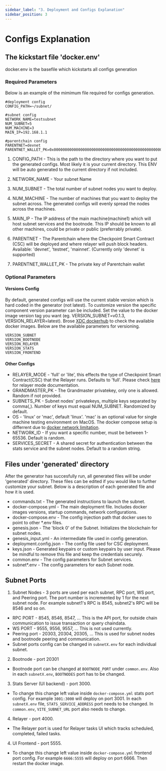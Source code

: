 ```yaml
---
sidebar_label: "3. Deployment and Configs Explanation"
sidebar_position: 3
---
```


# Configs Explanation

## The kickstart file 'docker.env'
  docker.env is the basefile which kickstarts all configs generation
  
  ### Required Parameters
  Below is an example of the mimimum file required for configs generation.
  ```
  #deployment config
  CONFIG_PATH=~/subnet/

  #subnet config
  NETWORK_NAME=testsubnet
  NUM_SUBNET=5
  NUM_MACHINE=3
  MAIN_IP=192.168.1.1

  #parentchain config
  PARENTNET=devnet
  PARENTNET_WALLET_PK=0x0000000000000000000000000000000000000000000000000000000000000000
  ```
  1. CONFIG_PATH - This is the path to the directory where you want to put the generated configs. Most likely it is your current directory. This ENV will be auto generated to the current directory if not included.

  2. NETWORK_NAME - Your subnet Name

  3. NUM_SUBNET - The total number of subnet nodes you want to deploy.

  4. NUM_MACHINE - The number of machines that you want to deploy the subnet across. The generated configs will evenly spread the nodes across the machines.

  5. MAIN_IP - The IP address of the main machine(machine1) which will host subnet services and the bootnode. This IP should be known to all other machines, could be private or public (preferrably private).

  6. PARENTNET - The Parentchain where the Checkpoint Smart Contract (CSC) will be deployed and where relayer will push block headers. Available: 'devnet', 'testnet', 'mainnet'. (Currently only 'devnet' is supported)

  7. PARENTNET_WALLET_PK - The private key of Parentchain wallet

  ### Optional Parameters

  #### Versions Config

  By default, generated configs will use the current stable version which is hard coded in the generator (not latest). To customize version the specific component version parameter can be included. Set the value to the docker image version tag you want (eg. VERSION_SUBNET=v0.1.3, VERSION_RELAYER=latest). Brose [XDC dockerhub](https://hub.docker.com/u/xinfinorg) to check the available docker images. Below are the available parameters for versioning.

  ```
  VERSION_SUBNET
  VERSION_BOOTNODE
  VERSION_RELAYER
  VERSION_STATS
  VERSION_FRONTEND
  ```

  #### Other Configs
  - RELAYER_MODE - 'full' or 'lite', this effects the type of Checkpoint Smart Contract(CSC) that the Relayer runs. Defaults to 'full'. Please check [here](../components/relayer/relayer_mode.md) for relayer mode documentation. 
  - GRANDMASTER_PK - The Grandmaster privatekey, only one is allowed. Random if not provided.
  - SUBNETS_PK - Subnet nodes' privatekeys, multiple keys separated by comma(,). Number of keys must equal NUM_SUBNET. Randomized by default. 
  - OS - 'linux' or 'mac', default 'linux'. 'mac' is an optional value for single machine testing environment on MacOS. The docker compose setup is differrent due to [docker network limitation](https://docs.docker.com/network/drivers/host/#:~:text=The%20host%20networking%20driver%20only%20works%20on%20Linux%20hosts%2C%20and%20is%20not%20supported%20on%20Docker%20Desktop%20for%20Mac%2C%20Docker%20Desktop%20for%20Windows).
  - NETWORK_ID - If you want a specific number, must be between 1-65536. Default is random.
  - SERVICES_SECRET - A shared secret for authentication between the stats service and the subnet nodes. Default to a random string.

## Files under 'generated' directory 
After the generator has succesfully run, all generated files will be under 'generated' directory. These files can be edited if you would like to further customize your subnet. Below is a description of each generated file and how it is used.

- commands.txt - The generated instructions to launch the subnet.
- docker-compose.yml - The main deployment file. Includes docker images versions, startup commands, network configurations.
- docker-compose.env - The config injection path that docker uses to point to other *.env files.
- genesis.json - The 'block 0' of the Subnet. Initializes the blockchain for subnet nodes.
- genesis_input.yml - An intermediate file used in config generation.
- deployment.config.json - The config file used for CSC deployment.
- keys.json - Generated keypairs or custom keypairs by user input. Please be mindful to remove this file and keep the credentials securely.
- common.env - The config parameters for Subnet services.
- subnet*.env - The config parameters for each Subnet node.


## Subnet Ports
1. Subnet Nodes - 3 ports are used per each subnet, RPC port, WS port, and Peering port. The port number is incremented by 1 for the next subnet node. For example subnet1's RPC is 8545, subnet2's RPC will be 8546 and so on.
  - RPC PORT - 8545, 8546, 8547, ... This is the API port, for outside chain communication to issue transaction or query chaindata.
  - WS PORT - 9555, 9556, 9557, ... This is not used currently.
  - Peering port - 20303, 20304, 20305, ... This is used for subnet nodes and bootnode peering and communication.
  - Subnet ports config can be changed in `subnetX.env` for each individual subnet.
2. Bootnode - port 20301
  - Bootnode port can be changed at `BOOTNODE_PORT` under `common.env`. Also in each `subnetX.env`, `BOOTNODES` port has to be changed.
3. Stats Server (UI backend) - port 3000. 
  - To change this change left value inside `docker-compose.yml` stats port config. For example `3001:3000` will deploy on port 3001. In each `subnetX.env` file, `STATS_SERVICE_ADDRESS` port needs to be changed. In `common.env`, `VITE_SUBNET_URL` port also needs to change. 
4. Relayer - port 4000.
  - The Relayer port is used for Relayer tasks UI which tracks scheduled, completed, failed tasks.
4. UI Frontend - port 5555.
  - To change this change left value inside `docker-compose.yml` frontend port config. For example `6666:5555` will deploy on port 6666. Then restart the docker image.
